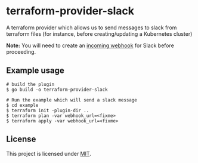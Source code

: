 # terraform-provider-slack

A terraform provider which allows us to send messages to slack
from terraform files (for instance, before creating/updating
a Kubernetes cluster)

**Note:** You will need to create an [incoming webhook][webhook] for Slack before proceeding.

## Example usage

```shell
# build the plugin
$ go build -o terraform-provider-slack

# Run the example which will send a slack message
$ cd example
$ terraform init -plugin-dir ..
$ terraform plan -var webhook_url=<fixme>
$ terraform apply -var webhook_url=<fixme>
```

## License

This project is licensed under [MIT](LICENSE).

[webhook]: https://api.slack.com/incoming-webhooks
